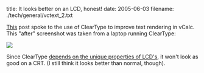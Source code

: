 title: It looks better on an LCD, honest!
date: 2005-06-03
filename: ./tech/general/vctext_2.txt

<a
href="http://www.mschaef.com/cgi-bin/my_blosxom.cgi/2005/05/17#vctext">This</a>
post spoke to the use of ClearType to improve text rendering in vCalc.
This "after" screenshot was taken from a laptop running ClearType:

<img src="http://www.mschaef.com/vctext_after.jpg">

Since ClearType <a
href="http://www.microsoft.com/typography/ClearTypeFAQ.mspx">depends
on the unique properties of LCD's</a>, it won't look as good on a
CRT. (I still think it looks better than normal, though).

